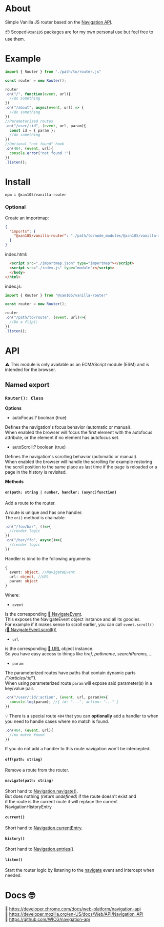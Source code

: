 About
=====

Simple Vanilla JS router based on the [Navigation API](https://developer.mozilla.org/en-US/docs/Web/API/Navigation_API).<br/>

📦 Scoped `@xan105` packages are for my own personal use but feel free to use them.

Example
=======

```js
import { Router } from "./path/to/router.js"

const router = new Router();

router
.on("/", function(event, url){
  //do something
})
.on("/about", async(event, url) => {
  //do something
})
//Parameterized routes
.on("/user/:id", (event, url, param){
  const id = { param };
  //do something
})
//Optional "not found" hook
.on(404, (event, url){
  console.error("not found !")
})
.listen();
```

Install
=======

```
npm i @xan105/vanilla-router
```

### Optional 

Create an importmap:

```json
{
  "imports": {
    "@xan105/vanilla-router": "./path/to/node_modules/@xan105/vanilla-router/dist/router.min.js"
  }
}
```

index.html:

```html
  <script src="./importmap.json" type="importmap"></script>
  <script src="./index.js" type="module"></script>
  </body>
</html>
```

index.js:

```js
import { Router } from "@xan105/vanilla-router"

const router = new Router();

router
.on("/path/to/route", (event, url)=>{
  //Do a flip()
})
.listen();
```

API
===

⚠️ This module is only available as an ECMAScript module (ESM) and is intended for the browser.

## Named export

### `Router(): Class`

**Options**

- autoFocus:? boolean (true)
 
Defines the navigation's focus behavior (automatic or manual).<br/>
When enabled the browser will focus the first element with the autofocus attribute, or the <body> element if no element has autofocus set.

- autoScroll:? boolean (true)

Defines the navigation's scrolling behavior (automatic or manual).<br/>
When enabled the browser will handle the scrolling for example restoring the scroll position to the same place as last time if the page is reloaded or a page in the history is revisited.

**Methods**

#### `on(path: string | number, handler: (async)function)`

Add a route to the router.

A route is unique and has one handler.<br/>
The `on()` method is chainable.

```js
.on("/foo/bar", ()=>{
  //render logic
})
.on("/bar/ffo", async()=>{
  //render logic
})
```

Handler is bind to the following arguments:

```ts
{
  event: object, //NavigateEvent
  url: object, //URL
  param: object
}
```

Where:

- `event` 

is the corresponding [📖 NavigateEvent](https://developer.mozilla.org/en-US/docs/Web/API/NavigateEvent).<br/>
This exposes the NavigateEvent object instance and all its goodies.<br/>
For example if it makes sense to scroll earlier, you can call `event.scroll()` [(📖 NavigateEvent.scroll())](https://developer.mozilla.org/en-US/docs/Web/API/NavigateEvent/scroll)

- `url` 

is the corresponding [📖 URL](https://developer.mozilla.org/en-US/docs/Web/API/URL) object instance.<br/>
So you have easy access to things like _href, pathname, searchParams, ..._

- `param`

The parameterized routes have paths that contain dynamic parts _("/articles/:id")_.<br/>
When using parameterized route `param` will expose said parameter(s) in a key/value pair.

```js
.on("/user/:id/:action", (event, url, param)=>{
  console.log(param); //{ id: "...", action: "..." }
})
```


💡 There is a special route `404` that you can **optionally** add a handler to when you need to handle cases where no match is found.

```js
.on(404, (event, url){ 
  //no match found
})
```

If you do not add a handler to this route navigation won't be intercepted.

#### `off(path: string)`

Remove a route from the router.

#### `navigate(path: string)`

Short hand to [Navigation.navigate()](https://developer.mozilla.org/en-US/docs/Web/API/Navigation/navigate).<br/>
But does nothing _(return undefined)_ if the route doesn't exist and<br/>
if the route is the current route it will replace the current NavigationHistoryEntry

#### `current()`

Short hand to [Navigation.currentEntry](https://developer.mozilla.org/en-US/docs/Web/API/Navigation/currentEntry).
  
#### `history()`

Short hand to [Navigation.entries()](https://developer.mozilla.org/en-US/docs/Web/API/Navigation/entries).

#### `listen()`

Start the router logic by listening to the [navigate](https://developer.mozilla.org/en-US/docs/Web/API/Navigation/navigate_event) event and intercept when needed.

Docs 🤓
=======

📖 https://developer.chrome.com/docs/web-platform/navigation-api<br/>
📖 https://developer.mozilla.org/en-US/docs/Web/API/Navigation_API<br/> 
📖 https://github.com/WICG/navigation-api